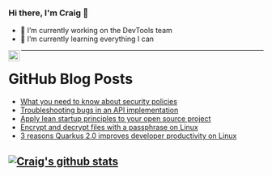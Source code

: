 ### Hi there, I'm Craig 👋

<!--
**CraigTeelFugro/CraigTeelFugro** is a ✨ _special_ ✨ repository because its `README.md` (this file) appears on your GitHub profile.

Here are some ideas to get you started:
-->

- 🔭 I’m currently working on the DevTools team
- 🌱 I’m currently learning everything I can

[<img align="left" alt="Craig Teel | LinkedIn" width="22px" src="https://cdn.jsdelivr.net/npm/simple-icons@v3/icons/linkedin.svg" />][linkedin]

---

# GitHub Blog Posts

<!-- BLOG-POST-LIST:START -->
- [What you need to know about security policies](https://opensource.com/article/21/7/what-security-policy)
- [Troubleshooting bugs in an API implementation](https://opensource.com/article/21/7/listing-prefixes-s3-implementations)
- [Apply lean startup principles to your open source project](https://opensource.com/article/21/7/lean-startup-open-source)
- [Encrypt and decrypt files with a passphrase on Linux](https://opensource.com/article/21/7/linux-age)
- [3 reasons Quarkus 2.0 improves developer productivity on Linux](https://opensource.com/article/21/7/developer-productivity-linux)
<!-- BLOG-POST-LIST:END -->

## [![Craig's github stats](https://github-readme-stats.vercel.app/api?username=craigteelfugro)](https://github.com/anuraghazra/github-readme-stats)


[linkedin]: https://linkedin.com/in/craig-teel-b8786771
